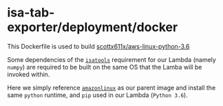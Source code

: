 # isa-tab-exporter/deployment/docker

This Dockerfile is used to build [scottx611x/aws-linux-python-3.6](https://hub.docker.com/r/scottx611x/aws-linux-python-3.6/)

Some dependencies of the [`isatools`](https://github.com/ISA-tools/isa-api/blob/v0.10.3/setup.py#L49) requirement for our Lambda (namely `numpy`) are required to be built on the same OS that the Lamba will be invoked within.

Here we simply reference [`amazonlinux`](https://hub.docker.com/_/amazonlinux/) as our parent image and install the same `python` runtime, and `pip` used in our Lambda (`Python 3.6`).